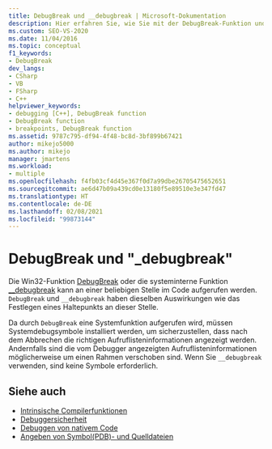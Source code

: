 ```yaml
---
title: DebugBreak und __debugbreak | Microsoft-Dokumentation
description: Hier erfahren Sie, wie Sie mit der DebugBreak-Funktion und der intrinsischen Funktion __debugbreak die Ausführung des Programms so unterbrechen können, als wäre an der betreffenden Stelle ein Haltepunkt.
ms.custom: SEO-VS-2020
ms.date: 11/04/2016
ms.topic: conceptual
f1_keywords:
- DebugBreak
dev_langs:
- CSharp
- VB
- FSharp
- C++
helpviewer_keywords:
- debugging [C++], DebugBreak function
- DebugBreak function
- breakpoints, DebugBreak function
ms.assetid: 9787c795-df94-4f48-bc8d-3bf899b67421
author: mikejo5000
ms.author: mikejo
manager: jmartens
ms.workload:
- multiple
ms.openlocfilehash: f4fb03cf4d45e367f0d7a99dbe26705475652651
ms.sourcegitcommit: ae6d47b09a439cd0e13180f5e89510e3e347fd47
ms.translationtype: HT
ms.contentlocale: de-DE
ms.lasthandoff: 02/08/2021
ms.locfileid: "99873144"
---
```

# <a name="debugbreak-and-__debugbreak"></a>DebugBreak und "_debugbreak"
Die Win32-Funktion [DebugBreak](/windows/win32/api/debugapi/nf-debugapi-debugbreak) oder die systeminterne Funktion [__debugbreak](/cpp/intrinsics/debugbreak) kann an einer beliebigen Stelle im Code aufgerufen werden. `DebugBreak` und `__debugbreak` haben dieselben Auswirkungen wie das Festlegen eines Haltepunkts an dieser Stelle.

 Da durch `DebugBreak` eine Systemfunktion aufgerufen wird, müssen Systemdebugsymbole installiert werden, um sicherzustellen, dass nach dem Abbrechen die richtigen Aufruflisteninformationen angezeigt werden. Andernfalls sind die vom Debugger angezeigten Aufruflisteninformationen möglicherweise um einen Rahmen verschoben sind. Wenn Sie `__debugbreak` verwenden, sind keine Symbole erforderlich.

## <a name="see-also"></a>Siehe auch
- [Intrinsische Compilerfunktionen](/cpp/intrinsics/compiler-intrinsics)
- [Debuggersicherheit](../debugger/debugger-security.md)
- [Debuggen von nativem Code](../debugger/debugging-native-code.md)
- [Angeben von Symbol(PDB)- und Quelldateien](../debugger/specify-symbol-dot-pdb-and-source-files-in-the-visual-studio-debugger.md)
